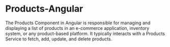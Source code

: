 # Products-Angular
The Products Component in Angular is responsible for managing and displaying a list of products in an e-commerce application, inventory system, or any product-based platform. It typically interacts with a Products Service to fetch, add, update, and delete products.
